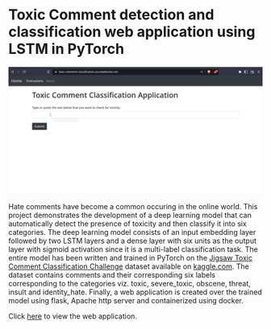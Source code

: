 
# Toxic Comment detection and classification web application using LSTM in PyTorch

![demo](demo.gif)

Hate comments have become a common occuring in the online world. This project demonstrates the development of a deep learning model that can automatically detect the presence of toxicity and then classify it into six categories. The deep learning model consists of an input embedding layer followed by two LSTM layers and a dense layer with six units as the output layer with sigmoid activation since it is a multi-label classification task. The entire model has been written and trained in PyTorch on the [Jigsaw Toxic Comment Classification Challenge](https://www.kaggle.com/c/jigsaw-toxic-comment-classification-challenge) dataset available on [kaggle.com](https://kaggle.com). The dataset contains comments and their corresponding six labels corresponding to the categories viz. toxic, severe_toxic, obscene, threat, insult and identity_hate. Finally, a web application is created over the trained model using flask, Apache http server and containerized using docker. 

Click [here](https://toxic-comment-classification.azurewebsites.net/) to view the web application.